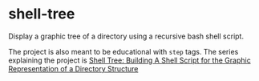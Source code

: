 shell-tree
==========

Display a graphic tree of a directory using a recursive bash shell script.

The project is also meant to be educational with `step` tags. The series explaining the project is [Shell Tree: Building A Shell Script for the Graphic Representation of a Directory Structure](http://ahmed.amayem.com/shell-tree-building-a-shell-script-for-the-graphic-representation-of-a-directory-structure/)
